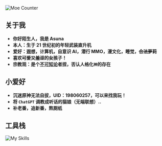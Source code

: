 ![Moe Counter](https://count.getloli.com/get/@Moe-Counter?theme=rule34)

## 关于我

- **你好陌生人，我是 Asuna**
- **本人：生于 21 世纪初的年轻武装直升机**
- **爱好：遐想，计算机，自意识 AI，潜行 MMO，漫文化，睡觉，~~合法萝莉~~**
- **喜欢~~可爱又羞涩~~的~~女孩子~~！**
- **宗教观：是个[不可知论](https://zh.wikipedia.org/zh-hans/%E4%B8%8D%E5%8F%AF%E7%9F%A5%E8%AE%BA%E8%80%85)者捏，否认人格化`神`的存在**

## 小爱好

- **沉迷原神无法自拔，UID：198060257，可以来找我玩！**
- **将 `ChatGPT` 调教成听话的猫娘（无端联想）..**
- **补老番，追新番，熬厕纸**

## 工具栈

![My Skills](https://skillicons.dev/icons?i=arch,bash,c,cloudflare,css,discord,git,github,githubactions,gmail,gulp,html,js,linux,md,netlify,npm,obsidian,ps,powershell,pr,py,stackoverflow,svg,twitter,vercel,vim,vscode,windows,wordpress)
